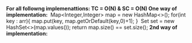 **For all followng implemenattions: TC = O(N) & SC = O(N)
One way of implementation:**
​
Map<Integer,Integer> map = new HashMap<>();
for(int key : arr){
map.put(key, map.getOrDefault(key,0)+1);
}
​
Set<Integer> set = new HashSet<>(map.values());
return map.size() == set.size();
​
**2nd way of implementation:**
​
